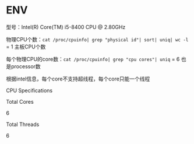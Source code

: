 # ENV

型号：Intel(R) Core(TM) i5-8400 CPU @ 2.80GHz

物理CPU个数：```cat /proc/cpuinfo| grep "physical id"| sort| uniq| wc -l``` = 1 主板CPU个数

每个物理CPU的core数：```cat /proc/cpuinfo| grep "cpu cores"| uniq``` = 6 也是processor数

根据intel信息，每个core不支持超线程，每个core只能一个线程

CPU Specifications

Total Cores

6

Total Threads

6
